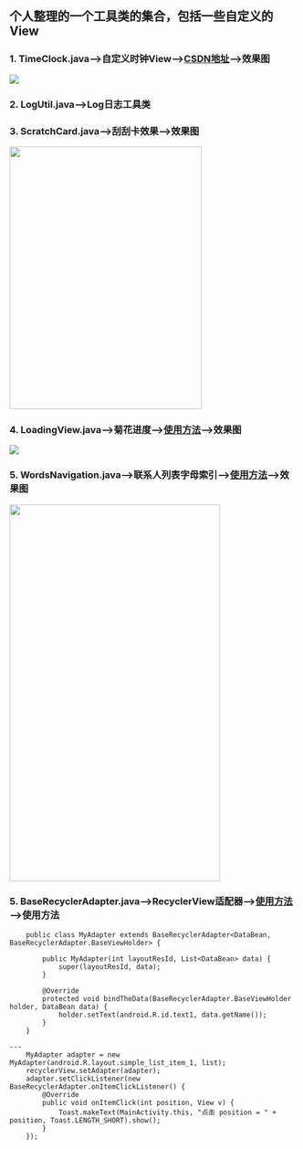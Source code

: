 ## 个人整理的一个工具类的集合，包括一些自定义的View
### 1. TimeClock.java——>自定义时钟View——>[CSDN地址](http://blog.csdn.net/a_zhon/article/details/53027501)——>效果图

<img src="http://img.blog.csdn.net/20161105231805323" />

### 2. LogUtil.java——>Log日志工具类
### 3. ScratchCard.java——>刮刮卡效果——>效果图

<img src="http://img.blog.csdn.net/20161104233422147" width="337px" height="460px" />

### 4. LoadingView.java——>菊花进度——>[使用方法](http://blog.csdn.net/a_zhon/article/details/53143034)——>效果图
<img src="http://i.imgur.com/PGQ8CIt.gif" />

### 5. WordsNavigation.java——>联系人列表字母索引——>[使用方法](http://blog.csdn.net/a_zhon/article/details/53214849)——>效果图

<img width="369px" height="660px" src="http://img.blog.csdn.net/20161118122207199" /> 

### 5. BaseRecyclerAdapter.java——>RecyclerView适配器——>[使用方法](http://blog.csdn.net/a_zhon/article/details/66971369)——>使用方法

```
	public class MyAdapter extends BaseRecyclerAdapter<DataBean, BaseRecyclerAdapter.BaseViewHolder> {
	
	    public MyAdapter(int layoutResId, List<DataBean> data) {
	        super(layoutResId, data);
	    }
	
	    @Override
	    protected void bindTheData(BaseRecyclerAdapter.BaseViewHolder holder, DataBean data) {
	        holder.setText(android.R.id.text1, data.getName());
	    }
	}

---
    MyAdapter adapter = new MyAdapter(android.R.layout.simple_list_item_1, list);
    recyclerView.setAdapter(adapter);
    adapter.setClickListener(new BaseRecyclerAdapter.onItemClickListener() {
        @Override
        public void onItemClick(int position, View v) {
            Toast.makeText(MainActivity.this, "点击 position = " + position, Toast.LENGTH_SHORT).show();
        }
    });
```
